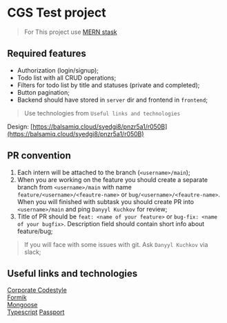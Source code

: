 # CGS Test project

> For This project use [MERN stask](https://www.mongodb.com/languages/mern-stack-tutorial)
## Required features

- Authorization (login/signup);
- Todo list with all CRUD operations;
- Filters for todo list by title and statuses (private and completed);
- Button pagination;
- Backend should have stored in `server` dir and frontend in `frontend`;  

> Use technologies from `Useful links and technologies`

Design: [https://balsamiq.cloud/syedgi8/pnzr5a1/r050B](https://balsamiq.cloud/syedgi8/pnzr5a1/r050B)  

## PR convention

1. Each intern will be attached to the branch (`<username>/main`);
2. When you are working on the feature you should create a separate branch from `<username>/main` with name  
`feature/<username>/<feautre-name>` or `bug/<username>/<feautre-name>`. When you will finished with subtask you should create PR into `<username>/main` and ping `Danyyl Kuchkov` for review;
3. Title of PR should be `feat: <name of your feature>` or `bug-fix: <name of your bugfix>`. Description field should contain short info about feature/bug;

> If you will face with some issues with git. Ask `Danyyl Kuchkov` via slack;

## Useful links and technologies

[Corporate Codestyle](https://github.com/CodeGeneration-2020/code-generation-code-style)  
[Formik](https://formik.org/docs/overview)  
[Mongoose](https://mongoosejs.com/)  
[Typescript](https://www.typescriptlang.org/docs/handbook/typescript-in-5-minutes.html)
[Passport](http://www.passportjs.org/)
